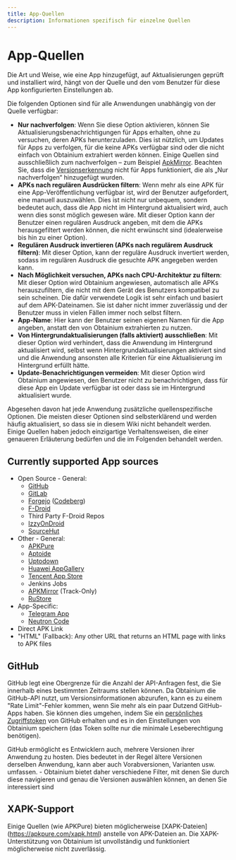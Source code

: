 ```yaml
---
title: App-Quellen
description: Informationen spezifisch für einzelne Quellen
---
```


# App-Quellen

Die Art und Weise, wie eine App hinzugefügt, auf Aktualisierungen geprüft und installiert wird, hängt von der Quelle und den vom Benutzer für diese App konfigurierten Einstellungen ab.

Die folgenden Optionen sind für alle Anwendungen unabhängig von der Quelle verfügbar:

- **Nur nachverfolgen**: Wenn Sie diese Option aktivieren, können Sie Aktualisierungsbenachrichtigungen für Apps erhalten, ohne zu versuchen, deren APKs herunterzuladen. Dies ist nützlich, um Updates für Apps zu verfolgen, für die keine APKs verfügbar sind oder die nicht einfach von Obtainium extrahiert werden können. Einige Quellen sind ausschließlich zum nachverfolgen – zum Beispiel [ApkMirror](#apkmirror). Beachten Sie, dass die [Versionserkennung](app_tracking.de.md/#version-detection) nicht für Apps funktioniert, die als „Nur nachverfolgen“ hinzugefügt wurden.
- **APKs nach regulären Ausdrücken filtern**: Wenn mehr als eine APK für eine App-Veröffentlichung verfügbar ist, wird der Benutzer aufgefordert, eine manuell auszuwählen. Dies ist nicht nur unbequem, sondern bedeutet auch, dass die App nicht im Hintergrund aktualisiert wird, auch wenn dies sonst möglich gewesen wäre. Mit dieser Option kann der Benutzer einen regulären Ausdruck angeben, mit dem die APKs herausgefiltert werden können, die nicht erwünscht sind (idealerweise bis hin zu einer Option).
- **Regulären Ausdruck invertieren (APKs nach regulärem Ausdruck filtern)**: Mit dieser Option, kann der reguläre Ausdruck invertiert werden, sodass im regulären Ausdruck die gesuchte APK angegeben werden kann.
- **Nach Möglichkeit versuchen, APKs nach CPU-Architektur zu filtern**: Mit dieser Option wird Obtainium angewiesen, automatisch alle APKs herauszufiltern, die nicht mit dem Gerät des Benutzers kompatibel zu sein scheinen. Die dafür verwendete Logik ist sehr einfach und basiert auf dem APK-Dateinamen. Sie ist daher nicht immer zuverlässig und der Benutzer muss in vielen Fällen immer noch selbst filtern.
- **App-Name**: Hier kann der Benutzer seinen eigenen Namen für die App angeben, anstatt den von Obtainium extrahierten zu nutzen.
- **Von Hintergrundaktualisierungen (falls aktiviert) ausschließen**: Mit dieser Option wird verhindert, dass die Anwendung im Hintergrund aktualisiert wird, selbst wenn Hintergrundaktualisierungen aktiviert sind und die Anwendung ansonsten alle Kriterien für eine Aktualisierung im Hintergrund erfüllt hätte.
- **Update-Benachrichtigungen vermeiden**: Mit dieser Option wird Obtainium angewiesen, den Benutzer nicht zu benachrichtigen, dass für diese App ein Update verfügbar ist oder dass sie im Hintergrund aktualisiert wurde.

Abgesehen davon hat jede Anwendung zusätzliche quellenspezifische Optionen. Die meisten dieser Optionen sind selbsterklärend und werden häufig aktualisiert, so dass sie in diesem Wiki nicht behandelt werden. Einige Quellen haben jedoch einzigartige Verhaltensweisen, die einer genaueren Erläuterung bedürfen und die im Folgenden behandelt werden.

## Currently supported App sources

- Open Source - General:
    - [GitHub](https://github.com/)
    - [GitLab](https://gitlab.com/)
    - [Forgejo](https://forgejo.org/) ([Codeberg](https://codeberg.org/))
    - [F-Droid](https://f-droid.org/)
    - Third Party F-Droid Repos
    - [IzzyOnDroid](https://android.izzysoft.de/)
    - [SourceHut](https://git.sr.ht/)
- Other - General:
    - [APKPure](https://apkpure.net/)
    - [Aptoide](https://aptoide.com/)
    - [Uptodown](https://uptodown.com/)
    - [Huawei AppGallery](https://appgallery.huawei.com/)
    - [Tencent App Store](https://sj.qq.com/)
    - Jenkins Jobs
    - [APKMirror](https://apkmirror.com/) (Track-Only)
    - [RuStore](https://rustore.ru/)
- App-Specific:
    - [Telegram App](https://telegram.org)
    - [Neutron Code](https://neutroncode.com)
- Direct APK Link
- "HTML" (Fallback): Any other URL that returns an HTML page with links to APK files

## GitHub

GitHub legt eine Obergrenze für die Anzahl der API-Anfragen fest, die Sie innerhalb eines bestimmten Zeitraums stellen können. Da Obtainium die GitHub-API nutzt, um Versionsinformationen abzurufen, kann es zu einem "Rate Limit"-Fehler kommen, wenn Sie mehr als ein paar Dutzend GitHub-Apps haben. Sie
können dies umgehen, indem Sie ein [persönliches Zugriffstoken](https://docs.github.com/de/authentication/keeping-your-account-and-data-secure/managing-your-personal-access-tokens) von GitHub erhalten und es in den Einstellungen von Obtainium speichern (das Token sollte nur die minimale Leseberechtigung benötigen).

GitHub ermöglicht es Entwicklern auch, mehrere Versionen ihrer Anwendung zu hosten. Dies bedeutet in der Regel ältere Versionen derselben Anwendung, kann aber auch Vorabversionen, Varianten usw. umfassen. - Obtainium bietet daher verschiedene Filter, mit denen Sie durch diese navigieren und genau die Versionen auswählen können, an denen Sie interessiert sind

## XAPK-Support

Einige Quellen (wie APKPure) bieten möglicherweise [XAPK-Dateien] (https://apkpure.com/xapk.html) anstelle von APK-Dateien an. Die XAPK-Unterstützung von Obtainium ist unvollständig und funktioniert möglicherweise nicht zuverlässig.

